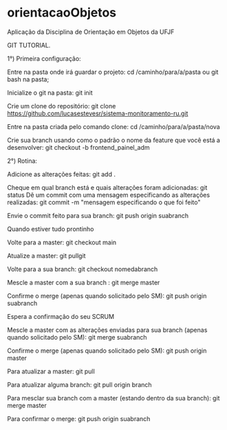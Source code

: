# orientacaoObjetos
Aplicação da Disciplina de Orientação em Objetos da UFJF

GIT TUTORIAL.

1°) Primeira configuração:

Entre na pasta onde irá guardar o projeto: cd /caminho/para/a/pasta ou git bash na pasta;

Inicialize o git na pasta: git init

Crie um clone do repositório: git clone https://github.com/lucasestevesr/sistema-monitoramento-ru.git

Entre na pasta criada pelo comando clone: cd /caminho/para/a/pasta/nova

Crie sua branch usando como o padrão o nome da feature que você está a desenvolver: git checkout -b frontend_painel_adm

2°) Rotina:

Adicione as alterações feitas: git add .

Cheque em qual branch está e quais alterações foram adicionadas: 
git status
Dê um commit com uma mensagem especificando as alterações realizadas: git commit -m "mensagem especificando o que foi feito"

Envie o commit feito para sua branch: git push origin suabranch

Quando estiver tudo prontinho

Volte para a master: git checkout main

Atualize a master: git pullgit

Volte para a sua branch: git checkout nomedabranch

Mescle a master com a sua branch : git merge master

Confirme o merge (apenas quando solicitado pelo SM): git push origin suabranch

Espera a confirmação do seu SCRUM

Mescle a master com as alterações enviadas para sua branch (apenas quando solicitado pelo SM): git merge suabranch

Confirme o merge (apenas quando solicitado pelo SM): git push origin master

Para atualizar a master: git pull

Para atualizar alguma branch: git pull origin branch

Para mesclar sua branch com a master (estando dentro da sua branch): git merge master

Para confirmar o merge: git push origin suabranch
